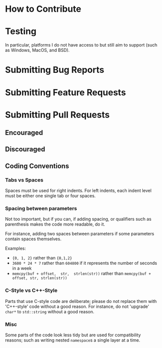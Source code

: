 # How to Contribute

# Testing

In particular, platforms I do not have access to but still aim to support (such as Windows, MacOS, and BSD).

# Submitting Bug Reports

# Submitting Feature Requests

# Submitting Pull Requests

## Encouraged

## Discouraged

## Coding Conventions

### Tabs vs Spaces

Spaces must be used for right indents. For left indents, each indent level must be either one single tab or four spaces.

### Spacing between parameters

Not too important, but if you can, if adding spacing, or qualifiers such as parenthesis makes the code more readable, do it.

For instance, adding two spaces between parameters if some parameters contain spaces themselves.

Examples:

* `{0, 1, 2}` rather than `{0,1,2}`
* `3600 * 24 * 7` rather than `604800` if it represents the number of seconds in a week
* `memcpy(buf + offset,  str,  strlen(str))` rather than `memcpy(buf + offset, str, strlen(str))`

### C-Style vs C++-Style

Parts that use C-style code are deliberate; please do not replace them with 'C++-style' code without a good reason. For instance, do not 'upgrade' `char*` to `std::string` without a good reason.

### Misc

Some parts of the code look less tidy but are used for compatibility reasons; such as writing nested `namespace`s a single layer at a time.
